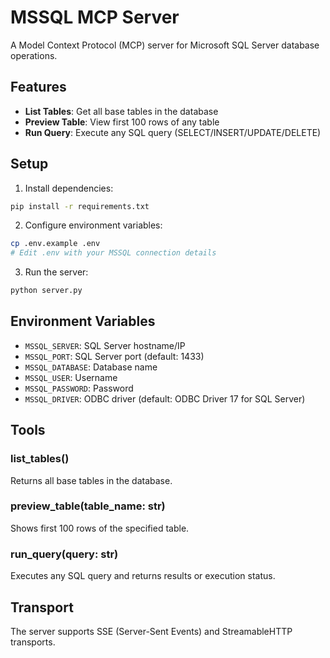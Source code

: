 # MSSQL MCP Server

A Model Context Protocol (MCP) server for Microsoft SQL Server database operations.

## Features

- **List Tables**: Get all base tables in the database
- **Preview Table**: View first 100 rows of any table
- **Run Query**: Execute any SQL query (SELECT/INSERT/UPDATE/DELETE)

## Setup

1. Install dependencies:
```bash
pip install -r requirements.txt
```

2. Configure environment variables:
```bash
cp .env.example .env
# Edit .env with your MSSQL connection details
```

3. Run the server:
```bash
python server.py
```

## Environment Variables

- `MSSQL_SERVER`: SQL Server hostname/IP
- `MSSQL_PORT`: SQL Server port (default: 1433)
- `MSSQL_DATABASE`: Database name
- `MSSQL_USER`: Username
- `MSSQL_PASSWORD`: Password
- `MSSQL_DRIVER`: ODBC driver (default: ODBC Driver 17 for SQL Server)

## Tools

### list_tables()
Returns all base tables in the database.

### preview_table(table_name: str)
Shows first 100 rows of the specified table.

### run_query(query: str)
Executes any SQL query and returns results or execution status.

## Transport

The server supports SSE (Server-Sent Events) and StreamableHTTP transports.
